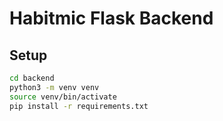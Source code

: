 # Habitmic Flask Backend

## Setup

```bash
cd backend
python3 -m venv venv
source venv/bin/activate
pip install -r requirements.txt
